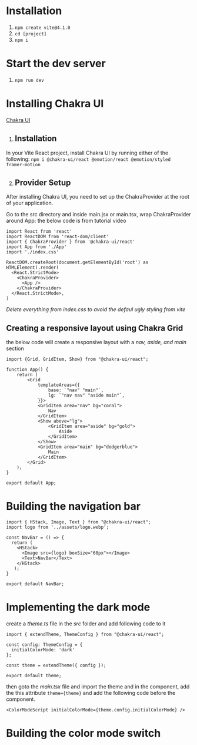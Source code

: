 # Installation
1. `npm create vite@4.1.0`
2. `cd [project]`
3. `npm i`


# Start the dev server
1. `npm run dev`


# Installing Chakra UI
[Chakra UI](https://chakra-ui.com/getting-started/vite-guide)
1. ## Installation
In your Vite React project, install Chakra UI by running either of the following:
`npm i @chakra-ui/react @emotion/react @emotion/styled framer-motion`

2. ## Provider Setup
After installing Chakra UI, you need to set up the ChakraProvider at the root of your application.

Go to the src directory and inside main.jsx or main.tsx, wrap ChakraProvider around App:
the below code is from tutorial video

```
import React from 'react'
import ReactDOM from 'react-dom/client'
import { ChakraProvider } from '@chakra-ui/react'
import App from './App'
import './index.css'

ReactDOM.createRoot(document.getElementById('root') as HTMLElement).render(
  <React.StrictMode>
    <ChakraProvider>
      <App />
    </ChakraProvider>
  </React.StrictMode>,
)
```

*Delete everything from index.css to avoid the defaul ugly styling from vite*


## Creating a responsive layout using Chakra Grid
the below code will create a responsive layout with a *nav, aside, and main* section

```
import {Grid, GridItem, Show} from "@chakra-ui/react";

function App() {
	return (
		<Grid
			templateAreas={{
				base: `"nav" "main"`,
				lg: `"nav nav" "aside main"`,
			}}>
			<GridItem area="nav" bg="coral">
				Nav
			</GridItem>
			<Show above="lg">
				<GridItem area="aside" bg="gold">
					Aside
				</GridItem>
			</Show>
			<GridItem area="main" bg="dodgerblue">
				Main
			</GridItem>
		</Grid>
	);
}

export default App;
```


# Building the navigation bar
```
import { HStack, Image, Text } from "@chakra-ui/react";
import logo from '../assets/logo.webp';
 
const NavBar = () => {
  return ( 
    <HStack>
      <Image src={logo} boxSize="60px"></Image>
      <Text>NavBar</Text>
    </HStack>
   );
}
 
export default NavBar;
```

# Implementing the dark mode
create a *theme.ts* file in the *src* folder and add following code to it

```
import { extendTheme, ThemeConfig } from "@chakra-ui/react";

const config: ThemeConfig = {
  initialColorMode: 'dark'
};

const theme = extendTheme({ config });

export default theme;
```

then goto the *main.tsx* file and import the theme and in the <ChakraProvider> component,
add the this attribute `theme={theme}` and add the following code before the <App /> component.

`<ColorModeScript initialColorMode={theme.config.initialColorMode} />`

# Building the color mode switch